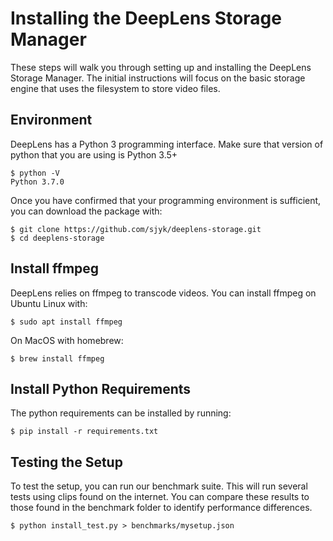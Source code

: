 # Installing the DeepLens Storage Manager
These steps will walk you through setting up and installing the DeepLens Storage Manager. The initial instructions will focus on the basic storage engine that uses the filesystem to store video files.

## Environment
DeepLens has a Python 3 programming interface. Make sure that version of python that you are using is Python 3.5+
```
$ python -V
Python 3.7.0
```
Once you have confirmed that your programming environment is sufficient, you can download the package with:
```
$ git clone https://github.com/sjyk/deeplens-storage.git
$ cd deeplens-storage
```

## Install ffmpeg
DeepLens relies on ffmpeg to transcode videos. You can install ffmpeg on Ubuntu Linux with:
```
$ sudo apt install ffmpeg
```
On MacOS with homebrew:
```
$ brew install ffmpeg
```

## Install Python Requirements
The python requirements can be installed by running:
```
$ pip install -r requirements.txt
```

## Testing the Setup
To test the setup, you can run our benchmark suite. This will run several tests using clips found on the internet. You can compare these results to those found in the benchmark folder to identify performance differences.
```
$ python install_test.py > benchmarks/mysetup.json
```
